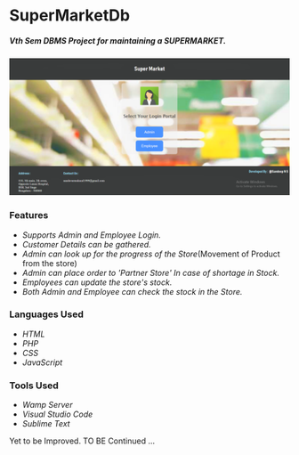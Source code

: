 # SuperMarketDb
##### Vth Sem DBMS Project for maintaining a SUPERMARKET.

![Alt text](Back1.png?raw=true "Title")

### Features 
- *Supports Admin and Employee Login.*
- *Customer Details can be gathered.*
- *Admin can look up for the progress of the Store*(Movement of Product from the store)
- *Admin can place order to 'Partner Store' In case of shortage in Stock.*
- *Employees can update the store's stock.*
- *Both Admin and Employee can check the stock in the Store.*

### Languages Used 
- *HTML*
- *PHP*
- *CSS*
- *JavaScript*

### Tools Used 
- *Wamp Server*
- *Visual Studio Code*
- *Sublime Text*

Yet to be Improved.
TO BE Continued ...
